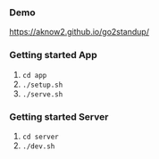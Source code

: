 ### Demo
https://aknow2.github.io/go2standup/


### Getting started App
1. `cd app`
2. `./setup.sh`
4. `./serve.sh`

### Getting started Server
1. `cd server`
2. `./dev.sh`
